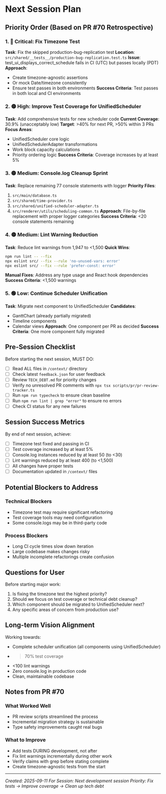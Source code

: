 # Next Session Plan

## Priority Order (Based on PR #70 Retrospective)

### 1. 🔴 Critical: Fix Timezone Test
**Task**: Fix the skipped production-bug-replication test
**Location**: `src/shared/__tests__/production-bug-replication.test.ts`
**Issue**: test_ui_displays_correct_schedule fails in CI (UTC) but passes locally (PDT)
**Approach**:
- Create timezone-agnostic assertions
- Or mock Date/timezone consistently
- Ensure test passes in both environments
**Success Criteria**: Test passes in both local and CI environments

### 2. 🟡 High: Improve Test Coverage for UnifiedScheduler
**Task**: Add comprehensive tests for new scheduler code
**Current Coverage**: 30.9% (unacceptably low)
**Target**: >40% for next PR, >50% within 3 PRs
**Focus Areas**:
- UnifiedScheduler core logic
- UnifiedSchedulerAdapter transformations
- Work block capacity calculations
- Priority ordering logic
**Success Criteria**: Coverage increases by at least 5%

### 3. 🟡 Medium: Console.log Cleanup Sprint
**Task**: Replace remaining 77 console statements with logger
**Priority Files**:
1. `src/main/database.ts`
2. `src/shared/time-provider.ts`
3. `src/shared/unified-scheduler-adapter.ts`
4. `src/renderer/utils/scheduling-common.ts`
**Approach**: File-by-file replacement with proper logger categories
**Success Criteria**: <20 console statements remaining

### 4. 🟡 Medium: Lint Warning Reduction
**Task**: Reduce lint warnings from 1,947 to <1,500
**Quick Wins**:
```bash
npm run lint -- --fix
npx eslint src/ --fix --rule 'no-unused-vars: error'
npx eslint src/ --fix --rule 'prefer-const: error'
```
**Manual Fixes**: Address any type usage and React hook dependencies
**Success Criteria**: <1,500 warnings

### 5. 🟢 Low: Continue Scheduler Unification
**Task**: Migrate next component to UnifiedScheduler
**Candidates**:
- GanttChart (already partially migrated)
- Timeline components
- Calendar views
**Approach**: One component per PR as decided
**Success Criteria**: One more component fully migrated

## Pre-Session Checklist

Before starting the next session, MUST DO:
- [ ] Read ALL files in `/context/` directory
- [ ] Check latest `feedback.json` for user feedback
- [ ] Review `TECH_DEBT.md` for priority changes
- [ ] Verify no unresolved PR comments with `npx tsx scripts/pr/pr-review-tracker.ts`
- [ ] Run `npm run typecheck` to ensure clean baseline
- [ ] Run `npm run lint | grep "error"` to ensure no errors
- [ ] Check CI status for any new failures

## Session Success Metrics

By end of next session, achieve:
- [ ] Timezone test fixed and passing in CI
- [ ] Test coverage increased by at least 5%
- [ ] Console.log instances reduced by at least 50 (to <30)
- [ ] Lint warnings reduced by at least 400 (to <1,500)
- [ ] All changes have proper tests
- [ ] Documentation updated in `/context/` files

## Potential Blockers to Address

### Technical Blockers
- Timezone test may require significant refactoring
- Test coverage tools may need configuration
- Some console.logs may be in third-party code

### Process Blockers
- Long CI cycle times slow down iteration
- Large codebase makes changes risky
- Multiple incomplete refactorings create confusion

## Questions for User

Before starting major work:
1. Is fixing the timezone test the highest priority?
2. Should we focus on test coverage or technical debt cleanup?
3. Which component should be migrated to UnifiedScheduler next?
4. Any specific areas of concern from production use?

## Long-term Vision Alignment

Working towards:
- Complete scheduler unification (all components using UnifiedScheduler)
- >70% test coverage
- <100 lint warnings
- Zero console.log in production code
- Clean, maintainable codebase

## Notes from PR #70

### What Worked Well
- PR review scripts streamlined the process
- Incremental migration strategy is sustainable
- Type safety improvements caught real bugs

### What to Improve
- Add tests DURING development, not after
- Fix lint warnings incrementally during other work
- Verify claims with grep before stating complete
- Create timezone-agnostic tests from the start

---
*Created: 2025-09-11*
*For Session: Next development session*
*Priority: Fix tests → Improve coverage → Clean up tech debt*